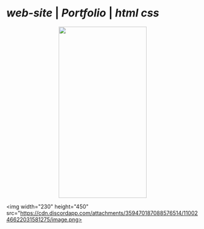 # *web-site* | *Portfolio* | *html css*


<p align="center">

<img width="230" height="450" src="https://cdn.discordapp.com/attachments/359470187088576514/1100246497838256219/image.png">
  
 <img width="230" height="450" src="https://cdn.discordapp.com/attachments/359470187088576514/1100246622031581275/image.png>

</p>

